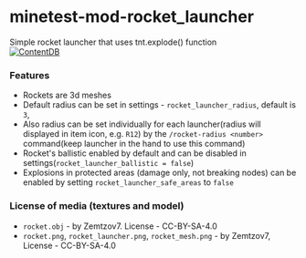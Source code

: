 # minetest-mod-rocket_launcher
Simple rocket launcher that uses tnt.explode() function  
[![ContentDB](https://content.minetest.net/packages/Zemtzov7/rocket_launcher/shields/downloads/)](https://content.minetest.net/packages/Zemtzov7/rocket_launcher/)
### Features
* Rockets are 3d meshes
* Default radius can be set in settings - `rocket_launcher_radius`, default is `3`,
* Also radius can be set individually for each launcher(radius will displayed in item icon, e.g. `R12`) by the `/rocket-radius <number>` command(keep launcher in the hand to use this command)
* Rocket's ballistic enabled by default and can be disabled in settings(`rocket_launcher_ballistic = false`)
* Explosions in protected areas (damage only, not breaking nodes) can be enabled by setting `rocket_launcher_safe_areas` to `false`

### License of media (textures and model)
* `rocket.obj` - by Zemtzov7. License - CC-BY-SA-4.0
* `rocket.png`, `rocket_launcher.png`, `rocket_mesh.png` - by Zemtzov7, License - CC-BY-SA-4.0
